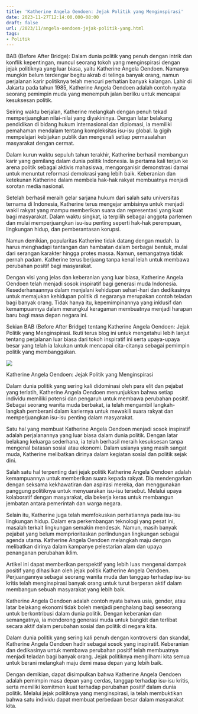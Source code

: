```yaml
---
title: 'Katherine Angela Oendoen: Jejak Politik yang Menginspirasi'
date: 2023-11-27T12:14:00.000-08:00
draft: false
url: /2023/11/angela-oendoen-jejak-politik-yang.html
tags: 
- Politik
---
```


  

BAB (Before After Bridge): Dalam dunia politik yang penuh dengan intrik dan konflik kepentingan, muncul seorang tokoh yang menginspirasi dengan jejak politiknya yang luar biasa, yaitu Katherine Angela Oendoen. Namanya mungkin belum terdengar begitu akrab di telinga banyak orang, namun perjalanan karir politiknya telah mencuri perhatian banyak kalangan. Lahir di Jakarta pada tahun 1985, Katherine Angela Oendoen adalah contoh nyata seorang pemimpin muda yang menempuh jalan berliku untuk mencapai kesuksesan politik.

  

Seiring waktu berjalan, Katherine melangkah dengan penuh tekad memperjuangkan nilai-nilai yang diyakininya. Dengan latar belakang pendidikan di bidang hukum internasional dan diplomasi, ia memiliki pemahaman mendalam tentang kompleksitas isu-isu global. Ia gigih mempelajari kebijakan publik dan mengenali setiap permasalahan masyarakat dengan cermat.

  

Dalam kurun waktu sepuluh tahun terakhir, Katherine berhasil membangun karir yang gemilang dalam dunia politik Indonesia. Ia pertama kali terjun ke arena politik sebagai aktivis mahasiswa, mengorganisir demonstrasi damai untuk menuntut reformasi demokrasi yang lebih baik. Keberanian dan ketekunan Katherine dalam membela hak-hak rakyat membuatnya menjadi sorotan media nasional.

  

Setelah berhasil meraih gelar sarjana hukum dari salah satu universitas ternama di Indonesia, Katherine terus mengejar ambisinya untuk menjadi wakil rakyat yang mampu memberikan suara dan representasi yang kuat bagi masyarakat. Dalam waktu singkat, ia terpilih sebagai anggota parlemen dan mulai memperjuangkan isu-isu penting seperti hak-hak perempuan, lingkungan hidup, dan pemberantasan korupsi.

  

Namun demikian, popularitas Katherine tidak datang dengan mudah. Ia harus menghadapi tantangan dan hambatan dalam berbagai bentuk, mulai dari serangan karakter hingga protes massa. Namun, semangatnya tidak pernah padam. Katherine terus berjuang tanpa kenal lelah untuk membawa perubahan positif bagi masyarakat.

  

Dengan visi yang jelas dan keberanian yang luar biasa, Katherine Angela Oendoen telah menjadi sosok inspiratif bagi generasi muda Indonesia. Kesederhanaannya dalam menjalani kehidupan sehari-hari dan dedikasinya untuk memajukan kehidupan politik di negaranya merupakan contoh teladan bagi banyak orang. Tidak hanya itu, kepemimpinannya yang inklusif dan kemampuannya dalam merangkul keragaman membuatnya menjadi harapan baru bagi masa depan negara ini.

  

Sekian BAB (Before After Bridge) tentang Katherine Angela Oendoen: Jejak Politik yang Menginspirasi. Ikuti terus blog ini untuk mengetahui lebih lanjut tentang perjalanan luar biasa dari tokoh inspiratif ini serta upaya-upaya besar yang telah ia lakukan untuk mencapai cita-citanya sebagai pemimpin politik yang membanggakan.

  

![](https://mediakalbarnews.com/wp-content/uploads/2021/11/20211106_101241-e1636187182164.jpg)

  

Katherine Angela Oendoen: Jejak Politik yang Menginspirasi

  

Dalam dunia politik yang sering kali didominasi oleh para elit dan pejabat yang terlatih, Katherine Angela Oendoen menunjukkan bahwa setiap individu memiliki potensi dan pengaruh untuk membawa perubahan positif. Sebagai seorang wanita muda berbakat, ia telah mengambil langkah-langkah pemberani dalam kariernya untuk mewakili suara rakyat dan memperjuangkan isu-isu penting dalam masyarakat.

  

Satu hal yang membuat Katherine Angela Oendoen menjadi sosok inspiratif adalah perjalanannya yang luar biasa dalam dunia politik. Dengan latar belakang keluarga sederhana, ia telah berhasil meraih kesuksesan tanpa mengenal batasan sosial atau ekonomi. Dalam usianya yang masih sangat muda, Katherine melibatkan dirinya dalam kegiatan sosial dan politik sejak dini.

  

Salah satu hal terpenting dari jejak politik Katherine Angela Oendoen adalah kemampuannya untuk memberikan suara kepada rakyat. Dia mendengarkan dengan seksama kekhawatiran dan aspirasi mereka, dan menggunakan panggung politiknya untuk menyuarakan isu-isu tersebut. Melalui upaya kolaboratif dengan masyarakat, dia bekerja keras untuk membangun jembatan antara pemerintah dan warga negara.

  

Selain itu, Katherine juga telah memfokuskan perhatiannya pada isu-isu lingkungan hidup. Dalam era perkembangan teknologi yang pesat ini, masalah terkait lingkungan semakin mendesak. Namun, masih banyak pejabat yang belum memprioritaskan perlindungan lingkungan sebagai agenda utama. Katherine Angela Oendoen melangkah maju dengan melibatkan dirinya dalam kampanye pelestarian alam dan upaya penanganan perubahan iklim.

  

Artikel ini dapat memberikan perspektif yang lebih luas mengenai dampak positif yang dihasilkan oleh jejak politik Katherine Angela Oendoen. Perjuangannya sebagai seorang wanita muda dan tanggap terhadap isu-isu kritis telah menginspirasi banyak orang untuk turut berperan aktif dalam membangun sebuah masyarakat yang lebih baik.

  

Katherine Angela Oendoen adalah contoh nyata bahwa usia, gender, atau latar belakang ekonomi tidak boleh menjadi penghalang bagi seseorang untuk berkontribusi dalam dunia politik. Dengan keberanian dan semangatnya, ia mendorong generasi muda untuk bangkit dan terlibat secara aktif dalam perubahan sosial dan politik di negara kita.

  

Dalam dunia politik yang sering kali penuh dengan kontroversi dan skandal, Katherine Angela Oendoen hadir sebagai sosok yang inspiratif. Keberanian dan dedikasinya untuk membawa perubahan positif telah membuatnya menjadi teladan bagi banyak orang. Jejak politiknya mengilhami kita semua untuk berani melangkah maju demi masa depan yang lebih baik.

  

Dengan demikian, dapat disimpulkan bahwa Katherine Angela Oendoen adalah pemimpin masa depan yang cerdas, tanggap terhadap isu-isu kritis, serta memiliki komitmen kuat terhadap perubahan positif dalam dunia politik. Melalui jejak politiknya yang menginspirasi, ia telah membuktikan bahwa satu individu dapat membuat perbedaan besar dalam masyarakat kita.